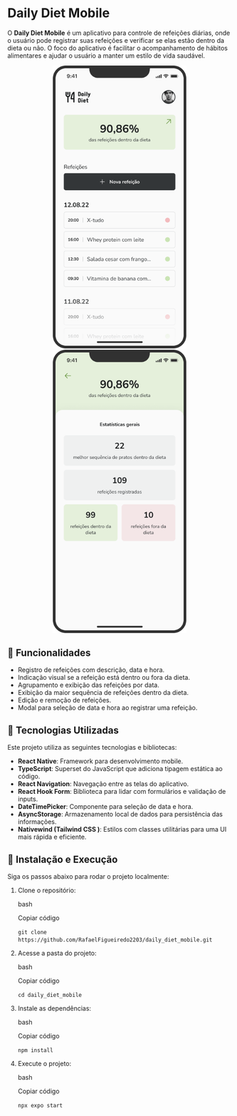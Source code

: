 
# Daily Diet Mobile


O **Daily Diet Mobile** é um aplicativo para controle de refeições diárias, onde o usuário pode registrar suas refeições e verificar se elas estão dentro da dieta ou não. O foco do aplicativo é facilitar o acompanhamento de hábitos alimentares e ajudar o usuário a manter um estilo de vida saudável.

<div align="center">
  <img src="./src/assets/readme/Home.png" alt="Tela de Registro" width="300"/>
  <img src="./src/assets/readme/Statistics.png" alt="Tela de Estatísticas" width="300"/>
</div>


## 📱 Funcionalidades

-   Registro de refeições com descrição, data e hora.
-   Indicação visual se a refeição está dentro ou fora da dieta.
-   Agrupamento e exibição das refeições por data.
-   Exibição da maior sequência de refeições dentro da dieta.
-   Edição e remoção de refeições.
-   Modal para seleção de data e hora ao registrar uma refeição.

## 🚀 Tecnologias Utilizadas

Este projeto utiliza as seguintes tecnologias e bibliotecas:

-   **React Native**: Framework para desenvolvimento mobile.
-   **TypeScript**: Superset do JavaScript que adiciona tipagem estática ao código.
-   **React Navigation**: Navegação entre as telas do aplicativo.
-   **React Hook Form**: Biblioteca para lidar com formulários e validação de inputs.
-   **DateTimePicker**: Componente para seleção de data e hora.
-   **AsyncStorage**: Armazenamento local de dados para persistência das informações.
-   **Nativewind (Tailwind CSS )**: Estilos com classes utilitárias para uma UI mais rápida e eficiente.




## 🔧 Instalação e Execução

Siga os passos abaixo para rodar o projeto localmente:

1.  Clone o repositório:
    
    bash
    
    Copiar código
    
    `git clone https://github.com/RafaelFigueiredo2203/daily_diet_mobile.git` 
    
2.  Acesse a pasta do projeto:
    
    bash
    
    Copiar código
    
    `cd daily_diet_mobile` 
    
3.  Instale as dependências:
    
    bash
    
    Copiar código
    
    `npm install` 
    
4.  Execute o projeto:
    
    bash
    
    Copiar código
    
    `npx expo start`
